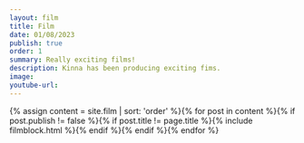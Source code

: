```yaml
---
layout: film
title: Film
date: 01/08/2023
publish: true
order: 1
summary: Really exciting films!
description: Kinna has been producing exciting fims.
image:
youtube-url:
---
```



{% assign content = site.film | sort: 'order' %}{% for post in content %}{% if post.publish != false %}{% if post.title != page.title %}{% include filmblock.html %}{% endif %}{% endif %}{% endfor %}
